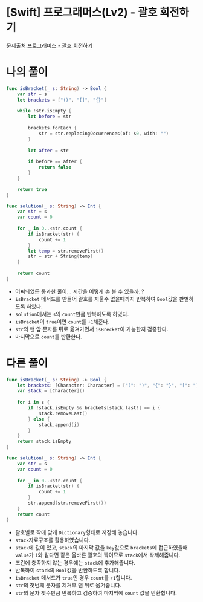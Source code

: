 # [Swift] 프로그래머스(Lv2) - 괄호 회전하기

[문제출처 프로그래머스 - 괄호 회전하기](https://school.programmers.co.kr/learn/courses/30/lessons/76502)

# 나의 풀이

```swift
func isBracket(_ s: String) -> Bool {
    var str = s
    let brackets = ["()", "[]", "{}"]
    
    while !str.isEmpty {
        let before = str
        
        brackets.forEach {
            str = str.replacingOccurrences(of: $0, with: "")
        }
        
        let after = str
        
        if before == after {
            return false
        }
    }

    return true
}

func solution(_ s: String) -> Int {
    var str = s
    var count = 0
    
    for _ in 0..<str.count {
        if isBracket(str) {
            count += 1
        }
        let temp = str.removeFirst()
        str = str + String(temp)
    }
    
    return count
}
```

- 어찌되었든 통과한 풀이… 시간을 어떻게 손 볼 수 있을까..?
- `isBracket` 메서드를 만들어 괄호를 지울수 없을때까지 반복하여 `Bool`값을 판별하도록 하였다.
- `solution`에서는 `s`의 `count`만큼 반복하도록 하였다.
- `isBracket`이 `true`이면 `count`를 `+1`해준다.
- `str`의 맨 앞 문자를 뒤로 옮겨가면서 `isBrecket`이 가능한지 검증한다.
- 마지막으로 `count`를 반환한다.

# 다른 풀이

```swift
func isBracket(_ s: String) -> Bool {
    let brackets: [Character: Character] = ["(": ")", "{": "}", "[": "]"]
    var stack = [Character]()
    
    for i in s {
        if !stack.isEmpty && brackets[stack.last!] == i {
            stack.removeLast()
        } else {
            stack.append(i)
        }
    }
    return stack.isEmpty
}

func solution(_ s: String) -> Int {
    var str = s
    var count = 0
    
    for _ in 0..<str.count {
        if isBracket(str) {
            count += 1
        }
        str.append(str.removeFirst())
    }
    return count
}
```

- 괄호별로 짝에 맞게 `Dictionary`형태로 저장해 놓습니다.
- `stack`자료구조를 활용하였습니다.
- `stack`에 값이 있고, `stack`의 마지막 값을 `key`값으로 `brackets`에 접근하였을때 `value`가 `i`와 같다면 같은 올바른 괄호의 짝이므로 `stack`에서 삭제해줍니다.
- 조건에 충족하지 않는 경우에는 `stack`에 추가해줍니다.
- 반복하여 `stack`의 `Bool`값을 반환하도록 합니다.
- `isBracket` 메서드가 `true`인 경우 `count`를 `+1`합니다.
- `str`의 첫번째 문자를 제거후 맨 뒤로 옮겨줍니다.
- `str`의 문자 갯수만큼 반복하고 검증하여 마지막에 `count` 값을 반환합니다.
